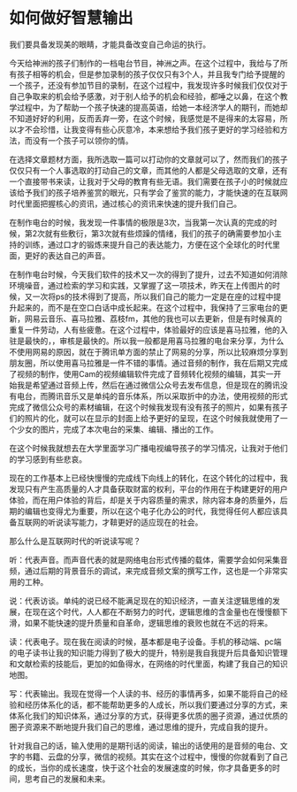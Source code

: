 # 如何做好智慧输出

我们要具备发现美的眼睛，才能具备改变自己命运的执行。

今天给神洲的孩子们制作的一档电台节目，神洲之声。在这个过程中，我给与了所有孩子相等的机会，但是参加录制的孩子仅仅只有3个人，并且我专门给予提醒的一个孩子，还没有参加节目的录制，在这个过程中，我发现许多时候我们仅仅对于自己争取来的机会给予感激，对于别人给予的机会和经验，都唾之以鼻，在这个教学过程中，为了帮助一个孩子快速的提高英语，给她一本经济学人的期刊，而她却不知道好好的利用，反而丢弃一旁，在这个时候，我感觉是不是得来的太容易，所以才不会珍惜，让我变得有些心灰意冷，本来想给予我们孩子更好的学习经验和方法，而没有一个孩子可以领你的情。

在选择文章题材方面，我所选取一篇可以打动你的文章就可以了，然而我们的孩子仅仅只有一个人事选取的打动自己的文章，而其他的人都是父母选取的文章，还有一个直接带书来读，让我对于父母的教育有些无语。我们需要在孩子小的时候就应该给予我们的孩子培养鉴赏的眼光，只有学会了鉴赏的能力，才能快速的在互联网时代里面把握核心的资讯，通过核心的资讯来快速的提升我们自己。

在制作电台的时候，我发现一件事情的极限是3次，当我第一次认真的完成的时候，第2次就有些敷衍，第3次就有些烦躁的情绪，我们的孩子的确需要参加小主持的训练，通过口才的锻炼来提升自己的表达能力，方便在这个全球化的时代里面，更好的表达自己的声音。

在制作电台时候，今天我们软件的技术又一次的得到了提升，过去不知道如何消除环境噪音，通过检索的学习和实践，又掌握了这一项技术，昨天在上传图片的时候，又一次将ps的技术得到了提高，所以我们自己的能力一定是在座的过程中提升起来的，而不是在空口白话中成长起来。在这个过程中，我保持了三家电台的更新，网易云音乐、喜马拉雅、荔枝fm，其他的我也可以去更新，但是有时候真的重复一件劳动，人有些疲惫。在这个过程中，体验最好的应该是喜马拉雅，他的入驻是最快的，，审核是最快的。所以我一般都是用喜马拉雅的电台来分享，为什么不使用网易的原因，就在于腾讯单方面的禁止了网易的分享，所以比较麻烦分享到朋友圈，所以使用喜马拉雅是一件不错的事情。通过音频的制作，我在后期又完成了视频的制作，使用Cam的视频编辑软件完成了音频转化视频的编辑，其实一开始我是希望通过音频上传，然后在通过微信公众号去发布信息，但是现在的腾讯没有电台，而腾讯音乐又是单纯的音乐体系，所以采取折中的办法，使用视频的形式完成了微信公众号的素材编辑，在这个时候我发现有没有孩子的照片，如果有孩子们的照片的化，就可以在显示的封面上给予更好的呈现，在这个时候我就使用了一个少女的图片，完成了本次电台的采集、编辑、播出的工作。

在这个时候我就想去在大学里面学习广播电视编导孩子的学习情况，让我对于他们的学习感到有些悲哀。

现在的工作基本上已经快慢慢的完成线下向线上的转化，在这个转化的过程中，我发现只有产生高质量的人才具备获取财富的权利，平台的作用在于构建更好的用户体验，而在用户体验的背后，却是关于内容质量的需求，除内容本身的质量外，后期的编辑也变得尤为重要，所以在这个电子化办公的时代，我觉得任何人都应该具备互联网的听说读写能力，才鞥更好的适应现在的社会。

那么什么是互联网时代的听说读写呢？

听：代表声音。而声音代表的就是网络电台形式传播的载体，需要学会如何采集音频，通过后期的背景音乐的调试，来完成音频文案的撰写工作，这也是一个非常实用的工种。

说：代表访谈。单纯的说已经不能满足现在的知识经济，一直关注逻辑思维的发展，在现在这个时代，人人都在不断努力的时代，逻辑思维的含金量也在慢慢额下滑，如果不能快速的提升质量和自革命，逻辑思维的衰败也就在不远的将来。

读：代表电子。现在我在阅读的时候，基本都是电子设备。手机的移动端、pc端的电子读书让我的知识能力得到了极大的提升，特别是我自我提升后具备知识管理和文献检索的技能后，更加的如鱼得水，在网络的时代里面，构建了我自己的知识地图。

写：代表输出。我现在觉得一个人读的书、经历的事情再多，如果不能将自己的经验和经历体系化的话，都不能帮助更多的人成长，所以我们要通过分享的方式，来体系化我们的知识体系，通过分享的方式，获得更多优质的圈子资源，通过优质的圈子资源来不断地提升我们自己的思维，通过思维的提升，完成自我的提升。

针对我自己的话，输入使用的是期刊话的阅读，输出的话使用的是音频的电台、文字的书籍、云盘的分享，微信的视频。其实在这个过程中，慢慢的你就看到了自己的成长，当你的成长速度，快于这个社会的发展速度的时候，你才具备更多的时间，思考自己的发展和未来。

